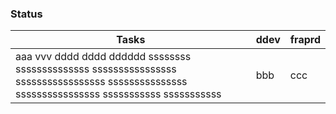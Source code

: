 ### Status

| Tasks                     | ddev                      | fraprd                |
| ------------------------- | ------------------------- | --------------------- |
| aaa vvv dddd dddd  dddddd ssssssss ssssssssssssss ssssssssssssssss sssssssssssssssss sssssssssssssss ssssssssssssssss sssssssssss sssssssssss | bbb                       | ccc                   |             
